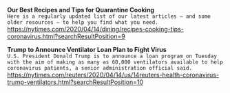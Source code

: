 **Our Best Recipes and Tips for Quarantine Cooking**\
`Here is a regularly updated list of our latest articles — and some older resources — to help you find what you need.`\
https://nytimes.com/2020/04/14/dining/recipes-cooking-tips-coronavirus.html?searchResultPosition=9

**Trump to Announce Ventilator Loan Plan to Fight Virus**\
`U.S. President Donald Trump is to announce a loan program on Tuesday with the aim of making as many as 60,000 ventilators available to help coronavirus patients, a senior administration official said.`\
https://nytimes.com/reuters/2020/04/14/us/14reuters-health-coronavirus-trump-ventilators.html?searchResultPosition=10

